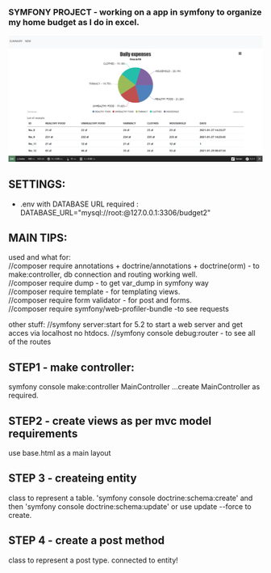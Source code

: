 ### SYMFONY PROJECT - working on a app in symfony to organize my home budget as I do in excel.

![](gitimage/20210129-1.PNG)

## SETTINGS:

- .env with DATABASE URL required : DATABASE_URL="mysql://root:@127.0.0.1:3306/budget2"

## MAIN TIPS:

used and what for:  
//composer require annotations + doctrine/annotations + doctrine(orm) - to make:controller, db connection and routing working well.  
//composer require dump - to get var_dump in symfony way  
//composer require template - for templating views.  
//composer require form validator - for post and forms.  
//composer require symfony/web-profiler-bundle -to see requests

other stuff:
//symfony server:start for 5.2 to start a web server and get acces via localhost no htdocs.
//symfony console debug:router - to see all of the routes

## STEP1 - make controller:

symfony console make:controller MainController
...create MainController as required.

## STEP2 - create views as per mvc model requirements

use base.html as a main layout

## STEP 3 - createing entity

class to represent a table.
'symfony console doctrine:schema:create' and then 'symfony console doctrine:schema:update' or use update --force to create.

## STEP 4 - create a post method

class to represent a post type. connected to entity!
